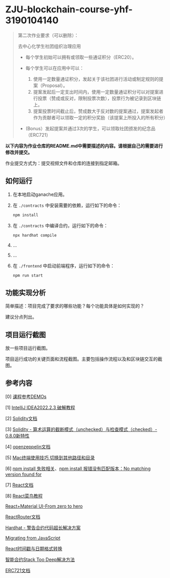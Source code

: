 # ZJU-blockchain-course-yhf-3190104140

> 第二次作业要求（可以删除）：
> 
> 去中心化学生社团组织治理应用 
> 
> - 每个学生初始可以拥有或领取一些通证积分（ERC20）。 
> - 每个学生可以在应用中可以： 
>    1. 使用一定数量通证积分，发起关于该社团进行活动或制定规则的提案（Proposal）。 
>    2. 提案发起后一定支出时间内，使用一定数量通证积分可以对提案进行投票（赞成或反对，限制投票次数），投票行为被记录到区块链上。 
>    3. 提案投票时间截止后，赞成数大于反对数的提案通过，提案发起者作为贡献者可以领取一定的积分奖励（该提案上所投入的所有积分）
> 
> - (Bonus）发起提案并通过3次的学生，可以领取社团颁发的纪念品（ERC721）

**以下内容为作业仓库的README.md中需要描述的内容。请根据自己的需要进行修改并提交。**

作业提交方式为：提交视频文件和仓库的连接到指定邮箱。

## 如何运行

1. 在本地启动ganache应用。

2. 在 `./contracts` 中安装需要的依赖，运行如下的命令：
    ```bash
    npm install
    ```
3. 在 `./contracts` 中编译合约，运行如下的命令：
    ```bash
    npx hardhat compile
    ```
4. ...
5. ...
6. 在 `./frontend` 中启动前端程序，运行如下的命令：
    ```bash
    npm run start
    ```

## 功能实现分析

简单描述：项目完成了要求的哪些功能？每个功能具体是如何实现的？

建议分点列出。

## 项目运行截图

放一些项目运行截图。

项目运行成功的关键页面和流程截图。主要包括操作流程以及和区块链交互的截图。

## 参考内容

[0] [课程参考DEMOs](https://github.com/LBruyne/blockchain-course-demos)

[1] [IntelliJ IDEA2022.2.3 破解教程 ](http://blog.idejihuo.com/jetbrains/intellij-idea-2022-2-3-tutorial-permanently-activate-tutorial.html)

[2] [Solidity文档](https://docs.soliditylang.org/en/v0.8.17/)

[3] [Solidity - 算术运算的截断模式（unchecked）与检查模式（checked）- 0.8.0新特性](https://blog.csdn.net/ling1998/article/details/125550140)

[4] [openzeppelin文档](https://docs.openzeppelin.com/contracts/3.x/)

[5] [Mac终端使用技巧 切换到其他路径和目录](https://blog.csdn.net/robinson_911/article/details/53054104)

[6] [npm install 失败相关](https://blog.csdn.net/yqx_123/article/details/118787849)、[npm install 报错没有匹配版本：No matching version found for](https://blog.csdn.net/qq_27127385/article/details/104922311)

[7] [React文档](https://create-react-app.dev/docs/getting-started/)

[8] [React菜鸟教程](https://www.runoob.com/react/react-tutorial.html)

[React+Material UI-From zero to hero](https://www.youtube.com/playlist?list=PLDxCaNaYIuUlG5ZqoQzFE27CUOoQvOqnQ)

[ReactRouter文档](https://reactrouter.com/en/main/start/tutorial)

[Hardhat - 警告合约代码超长解决方案](https://blog.csdn.net/ling1998/article/details/125158721)

[Migrating from JavaScript](https://www.typescriptlang.org/docs/handbook/migrating-from-javascript.html)

[React时间戳与日期格式转换](https://blog.csdn.net/weixin_39566210/article/details/118417477)

[智能合约Stack Too Deep解决方法](https://www.jianshu.com/p/b3f7fdfce5f9)

[ERC721文档](https://docs.openzeppelin.com/contracts/4.x/erc721)